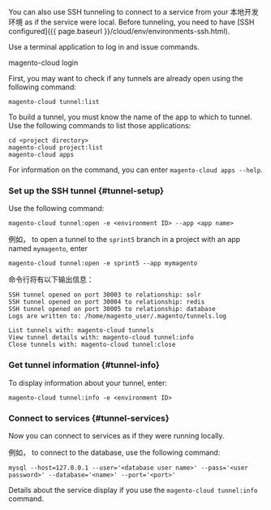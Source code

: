 <div markdown="1">

You can also use SSH tunneling to connect to a service from your 本地开发环境 as if the service were local. Before tunneling, you need to have [SSH configured]({{ page.baseurl }}/cloud/env/environments-ssh.html).

Use a terminal application to log in and issue commands.

  magento-cloud login

First, you may want to check if any tunnels are already open using the following command:

	magento-cloud tunnel:list

To build a tunnel, you must know the name of the app to which to tunnel. Use the following commands to list those applications:

	cd <project directory>
	magento-cloud project:list
	magento-cloud apps

For information on the command, you can enter `magento-cloud apps --help`.

### Set up the SSH tunnel {#tunnel-setup}
Use the following command:

	magento-cloud tunnel:open -e <environment ID> --app <app name>

例如， to open a tunnel to the `sprint5` branch in a project with an app named `mymagento`, enter

	magento-cloud tunnel:open -e sprint5 --app mymagento

命令行将有以下输出信息：

	SSH tunnel opened on port 30003 to relationship: solr
	SSH tunnel opened on port 30004 to relationship: redis
	SSH tunnel opened on port 30005 to relationship: database
	Logs are written to: /home/magento_user/.magento/tunnels.log

	List tunnels with: magento-cloud tunnels
	View tunnel details with: magento-cloud tunnel:info
	Close tunnels with: magento-cloud tunnel:close

### Get tunnel information {#tunnel-info}
To display information about your tunnel, enter:

	magento-cloud tunnel:info -e <environment ID>

### Connect to services {#tunnel-services}
Now you can connect to services as if they were running locally.

例如， to connect to the database, use the following command:

	mysql --host=127.0.0.1 --user='<database user name>' --pass='<user password>' --database='<name>' --port='<port>'

Details about the service display if you use the `magento-cloud tunnel:info` command.
